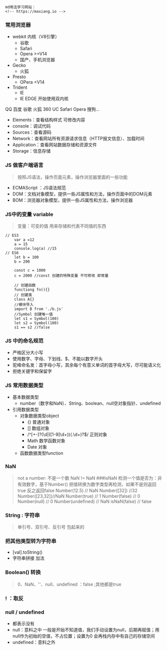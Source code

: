 
    md用法学习网站：
    <!-- https://maxiang.io -->
### 常用浏览器
- webkit 内核（V8引擎）
    + 谷歌
    + Safari
    + Opera >=V14
    + 国产、手机浏览器
- Gecko
    + 火狐
- Presto
    + OPera <V14
- Trident
    + IE
    + IE EDGE 开始使用双内核

QQ 百度 谷歌 火狐 360 UC Safari Opera 搜狗...
- Elements：查看结构样式 可修改内容
- console：调试代码
- Sources：查看源码
- Network：查看网站所有资源请求信息（HTTP报文信息）、加载时间
- Application：查看网站数据存储和资源文件
- Storage：信息存储

### JS 做客户端语言
> 按照JS语法，操作页面元素，操作浏览器里面的一些功能
- ECMAScript ：JS语法规范
- DOM：文档对象模型，提供一些JS属性和方法，操作页面中的DOM元素
- BOM：浏览器对象模型，提供一些JS属性和方法，操作浏览器

### JS中的变量 variable
> 变量：可变的值 用来存储和代表不同值的东西
```
// ES3
    var a =12
    a = 15
    console.log(a) //15
// ES6
    let b = 100
    b = 200

    const c = 1000
    c = 2000 //const 创建的特殊变量 不可修改 即常量

    // 创建函数
    functiong fn(){}
    // 创建类
    class A{}
    //模块导入
    import B from './b.js'
    //Symbol 创建唯一值
    let s1 = Symbol(100)
    let s2 = Symbol(100)
    s1 == s2 //false
```
### JS 中的命名规范
- 严格区分大小写
- 使用数字、字母、下划线、$、不能以数字开头
- 驼峰命名发：首字母小写，其余每个有意义单词的首字母大写，尽可能语义化
- 拒绝关键字和保留字


### JS 常用数据类型
- 基本数据类型
    + number（数字和NaN）、String、boolean、null空对象指针、undefined
- 引用数据类型
    + 对象数据类型object
        + {} 普通对象
        + [] 数组对象
        + /^[+-]?(\d|([1-9]\d+))(\.\d+)?$/ 正则对象
        + Math 数学函数对象
        + Date 对象
    + 函数数据类型function

### NaN
> not a number: 不是一个数
NaN != NaN
###isNaN
> 检测一个值是否为：非有效数字，基于Number() 把值转换为数字类型再检测，如果不是则返回true 反之返回false
> Number(12.5) // NaN
> Number([32]) //32
> Number([23,32])//NaN
> Number(true) // 1
> Number(false) // 0
> Number(null) // 0
> Number(undefined) // NaN
> isNaN(false) // false

### String : 字符串
> 单引号、双引号、反引号 包起来的
### 把其他类型转为字符串
- [val].toString()
- 字符串拼接 加法
### Boolean() 转换
> 0、NaN、''、null、undefined ：false ;其他都是true
### ! ：取反

### null / undefined
- 都表示没有
- null：意料之中 一般是开始不知道值，我们手动设置为null，后期再赋值；用null作为初始的空值，不占位置；设置为0 会再栈内存中有自己的存储空间
- undefined：意料之外 
